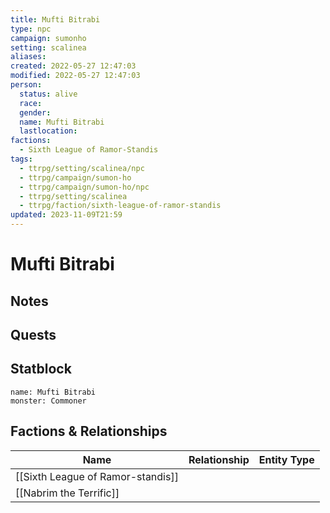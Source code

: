 ```yaml
---
title: Mufti Bitrabi
type: npc
campaign: sumonho
setting: scalinea
aliases: 
created: 2022-05-27 12:47:03
modified: 2022-05-27 12:47:03
person:
  status: alive
  race: 
  gender: 
  name: Mufti Bitrabi
  lastlocation: 
factions:
  - Sixth League of Ramor-Standis
tags:
  - ttrpg/setting/scalinea/npc
  - ttrpg/campaign/sumon-ho
  - ttrpg/campaign/sumon-ho/npc
  - ttrpg/setting/scalinea
  - ttrpg/faction/sixth-league-of-ramor-standis
updated: 2023-11-09T21:59
---
```


# Mufti Bitrabi

## Notes


## Quests


## Statblock

```statblock
name: Mufti Bitrabi
monster: Commoner
```


## Factions & Relationships
| Name                              | Relationship | Entity Type |
| --------------------------------- |:------------:| ----------- |
| [[Sixth League of Ramor-standis]] |              |             |
| [[Nabrim the Terrific]]                                  |              |             |
